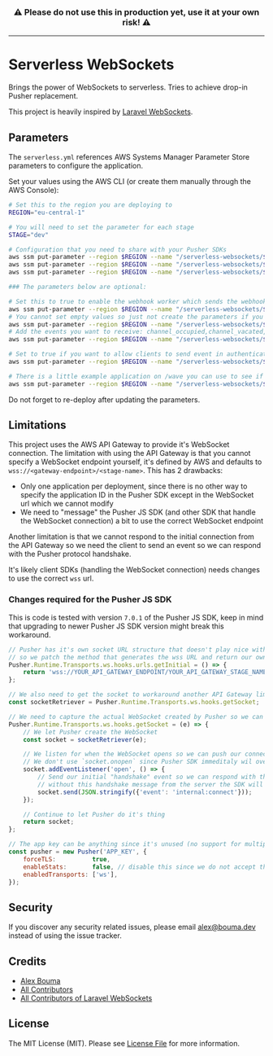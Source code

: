 <h3 align="center">
    <b>⚠️ Please do not use this in production yet, use it at your own risk! ⚠️</b>
</h3>

---

# Serverless WebSockets

Brings the power of WebSockets to serverless. Tries to achieve drop-in Pusher replacement.

This project is heavily inspired by [Laravel WebSockets](https://github.com/beyondcode/laravel-websockets).

## Parameters

The `serverless.yml` references AWS Systems Manager Parameter Store parameters to configure the application.

Set your values using the AWS CLI (or create them manually through the AWS Console):

```bash
# Set this to the region you are deploying to
REGION="eu-central-1"

# You will need to set the parameter for each stage
STAGE="dev"

# Configuration that you need to share with your Pusher SDKs
aws ssm put-parameter --region $REGION --name "/serverless-websockets/$STAGE/app-id" --type String --value 'MY_APP_ID'
aws ssm put-parameter --region $REGION --name "/serverless-websockets/$STAGE/app-key" --type String --value 'MY_APP_KEY'
aws ssm put-parameter --region $REGION --name "/serverless-websockets/$STAGE/app-secret" --type String --value 'MY_APP_SECRET'

### The parameters below are optional:

# Set this to true to enable the webhook worker which sends the webhooks, set to false to disable the worker
aws ssm put-parameter --region $REGION --name "/serverless-websockets/$STAGE/webhook-enabled" --type String --value 'false'
# You cannot set empty values so just not create the parameters if you don't want webhooks
aws ssm put-parameter --region $REGION --name "/serverless-websockets/$STAGE/webhook-target" --type String --value ''
# Add the events you want to receive: channel_occupied,channel_vacated,member_added,member_removed,client_event
aws ssm put-parameter --region $REGION --name "/serverless-websockets/$STAGE/webhook-events" --type String --value ''

# Set to true if you want to allow clients to send event in authenticated channels
aws ssm put-parameter --region $REGION --name "/serverless-websockets/$STAGE/client-events-enabled" --type String --value 'false'

# There is a little example application on /wave you can use to see if everything is working as expected
aws ssm put-parameter --region $REGION --name "/serverless-websockets/$STAGE/wave-example-enabled" --type String --value 'false'
```

Do not forget to re-deploy after updating the parameters.

## Limitations

This project uses the AWS API Gateway to provide it's WebSocket connection. The limitation with using the API Gateway is that you cannot specify a WebSocket endpoint yourself, it's defined by AWS and defaults to `wss://<gateway-endpoint>/<stage-name>`. This has 2 drawbacks:

- Only one application per deployment, since there is no other way to specify the application ID in the Pusher SDK except in the WebSocket url which we cannot modify
- We need to "message" the Pusher JS SDK (and other SDK that handle the WebSocket connection) a bit to use the correct WebSocket endpoint

Another limitation is that we cannot respond to the initial connection from the API Gateway so we need the client to send an event so we can respond with the Pusher protocol handshake.

It's likely client SDKs (handling the WebSocket connection) needs changes to use the correct `wss` url.

### Changes required for the Pusher JS SDK

This is code is tested with version `7.0.1` of the Pusher JS SDK, keep in mind that upgrading to newer Pusher JS SDK version might break this workaround.

```js
// Pusher has it's own socket URL structure that doesn't play nice with API Gateway
// so we patch the method that generates the wss URL and return our own WebSocket URL
Pusher.Runtime.Transports.ws.hooks.urls.getInitial = () => {
    return 'wss://YOUR_API_GATEWAY_ENDPOINT/YOUR_API_GATEWAY_STAGE_NAME';
};

// We also need to get the socket to workaround another API Gateway limitation
const socketRetriever = Pusher.Runtime.Transports.ws.hooks.getSocket;

// We need to capture the actual WebSocket created by Pusher so we can send an initital message
Pusher.Runtime.Transports.ws.hooks.getSocket = (e) => {
    // We let Pusher create the WebSocket
    const socket = socketRetriever(e);

    // We listen for when the WebSocket opens so we can push our connect message
    // We don't use `socket.onopen` since Pusher SDK immeditaly wil overwrite it
    socket.addEventListener('open', () => {
        // Send our initial "handshake" event so we can respond with the Pusher handshake message
        // without this handshake message from the server the SDK will timeout the connection and reconnect
        socket.send(JSON.stringify({'event': 'internal:connect'}));
    });

    // Continue to let Pusher do it's thing
    return socket;
};

// The app key can be anything since it's unused (no support for multiple apps per deployment)
const pusher = new Pusher('APP_KEY', {
    forceTLS:          true,
    enableStats:       false, // disable this since we do not accept the stats being sent
    enabledTransports: ['ws'],
});
```

## Security

If you discover any security related issues, please email alex@bouma.dev instead of using the issue tracker.

## Credits

- [Alex Bouma](https://github.com/stayallive)
- [All Contributors](../../contributors)
- [All Contributors of Laravel WebSockets](https://github.com/beyondcode/laravel-websockets)

## License

The MIT License (MIT). Please see [License File](LICENSE.md) for more information.
